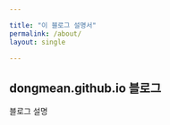 ```yaml
---

title: "이 블로그 설명서"
permalink: /about/
layout: single

---
```


## dongmean.github.io 블로그

블로그 설명